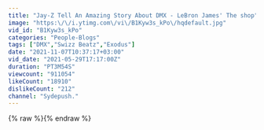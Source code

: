 ```yaml
---
title: "Jay-Z Tell An Amazing Story About DMX - LeBron James' The shop"
image: "https:\/\/i.ytimg.com\/vi\/B1Kyw3s_kPo\/hqdefault.jpg"
vid_id: "B1Kyw3s_kPo"
categories: "People-Blogs"
tags: ["DMX","Swizz Beatz","Exodus"]
date: "2021-11-07T10:37:17+03:00"
vid_date: "2021-05-29T17:17:00Z"
duration: "PT3M54S"
viewcount: "911054"
likeCount: "18910"
dislikeCount: "212"
channel: "Sydepush."
---
```

{% raw %}{% endraw %}
